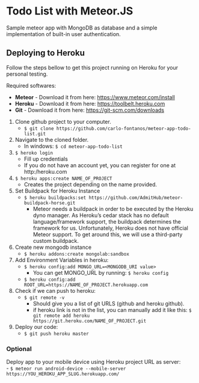 # Todo List with Meteor.JS
Sample meteor app with MongoDB as database and a simple implementation of built-in user authentication.

## Deploying to Heroku
Follow the steps bellow to get this project running on Heroku for your personal testing. 

Required softwares:
- **Meteor** - Download it from here: https://www.meteor.com/install
- **Heroku** - Download it from here: https://toolbelt.heroku.com
- **Git** - Download it from here: https://git-scm.com/downloads
	
1. Clone github project to your computer.
	- `$ git clone https://github.com/carlo-fontanos/meteor-app-todo-list.git`
2. Navigate to the cloned folder.
	- In windows: `$ cd meteor-app-todo-list`
2. `$ heroko login`
	- Fill up credentials
	- If you do not have an account yet, you can register for one at http:/heroku.com
3. `$ heroku apps:create NAME_OF_PROJECT`
	- Creates the project depending on the name provided.
4. Set Buildpack for Heroku Instance
	- `$ heroku buildpacks:set https://github.com/AdmitHub/meteor-buildpack-horse.git`
		- Meteor needs a buildpack in order to be executed by the Heroku dyno manager. As Heroku’s cedar stack has no default language/framework support, the buildpack determines the framework for us. Unfortunately, Heroku does not have official Meteor support. To get around this, we will use a third-party custom buildpack.
5. Create new mongodb instance
	- `$ heroku addons:create mongolab:sandbox`
6. Add Environment Variables in heroku:
	- `$ heroku config:add MONGO_URL=<MONGODB_URI value>`
		- You can get MONGO_URL by running: 
			`$ heroku config`
	- `$ heroku config:add ROOT_URL=https://NAME_OF_PROJECT.herokuapp.com`
7. Check if we can push to heroku:
	- `$ git remote -v`
		- Should give you a list of git URLS (github and heroku github).
		- if heroku link is not in the list, you can manually add it like this:
			`$ git remote add heroku https://git.heroku.com/NAME_OF_PROJECT.git`
8. Deploy our code:
	- `$ git push heroku master`

### Optional
Deploy app to your mobile device using Heroku project URL as server:  
	- `$ meteor run android-device --mobile-server https://YOU_HEROKU_APP_SLUG.herokuapp.com/`